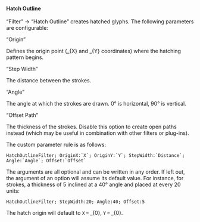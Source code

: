 #### Hatch Outline

“Filter” → “Hatch Outline” creates hatched glyphs.
The following parameters are configurable:

“Origin”

Defines the origin point (_{X} and _{Y} coordinates) where the hatching pattern begins.

“Step Width”

The distance between the strokes.

“Angle”

The angle at which the strokes are drawn.
0° is horizontal, 90° is vertical.

“Offset Path”

The thickness of the strokes.
Disable this option to create open paths instead (which may be useful in combination with other filters or plug-ins).

The custom parameter rule is as follows:

```filter
HatchOutlineFilter; OriginX:`X`; OriginY:`Y`; StepWidth:`Distance`; Angle:`Angle`; Offset:`Offset`
```

The arguments are all optional and can be written in any order.
If left out, the argument of an option will assume its default value.
For instance, for strokes, a thickness of 5 inclined at a 40° angle and placed at every 20 units:

```filter
HatchOutlineFilter; StepWidth:20; Angle:40; Offset:5
```

The hatch origin will default to `X` = _{0}, `Y` = _{0}.